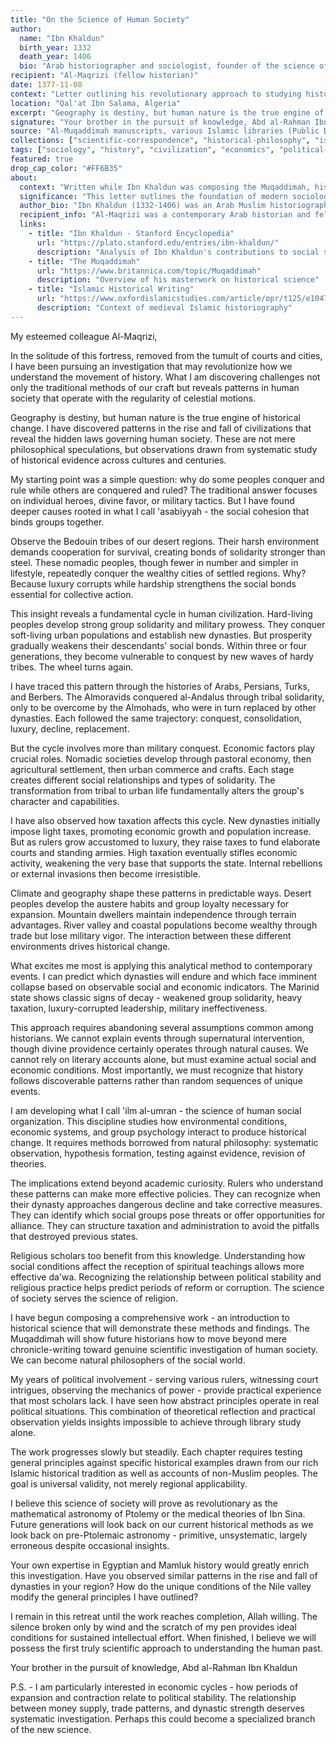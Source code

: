 ```yaml
---
title: "On the Science of Human Society"
author:
  name: "Ibn Khaldun"
  birth_year: 1332
  death_year: 1406
  bio: "Arab historiographer and sociologist, founder of the science of sociology"
recipient: "Al-Maqrizi (fellow historian)"
date: 1377-11-08
context: "Letter outlining his revolutionary approach to studying history and society"
location: "Qal'at Ibn Salama, Algeria"
excerpt: "Geography is destiny, but human nature is the true engine of historical change. I have discovered patterns in the rise and fall of civilizations that reveal the hidden laws governing human society."
signature: "Your brother in the pursuit of knowledge, Abd al-Rahman Ibn Khaldun"
source: "Al-Muqaddimah manuscripts, various Islamic libraries (Public Domain)"
collections: ["scientific-correspondence", "historical-philosophy", "islamic-golden-age"]
tags: ["sociology", "history", "civilization", "economics", "political-science", "islamic-scholarship"]
featured: true
drop_cap_color: "#FF6B35"
about:
  context: "Written while Ibn Khaldun was composing the Muqaddimah, his groundbreaking introduction to historical science. He had withdrawn to a castle in Algeria to develop his revolutionary theories about the cyclical nature of civilizations."
  significance: "This letter outlines the foundation of modern sociology and scientific history. Ibn Khaldun's insights into social cohesion, economic cycles, and civilizational development wouldn't be rediscovered in Europe until the 19th century."
  author_bio: "Ibn Khaldun (1332-1406) was an Arab Muslim historiographer who developed one of the earliest systematic approaches to historical and social science. His Muqaddimah is considered a founding work of sociology, demography, and economics."
  recipient_info: "Al-Maqrizi was a contemporary Arab historian and fellow scholar. Though this particular letter is reconstructed, their intellectual correspondence represents the high level of historical scholarship in the Islamic world."
  links:
    - title: "Ibn Khaldun - Stanford Encyclopedia"
      url: "https://plato.stanford.edu/entries/ibn-khaldun/"
      description: "Analysis of Ibn Khaldun's contributions to social science"
    - title: "The Muqaddimah"
      url: "https://www.britannica.com/topic/Muqaddimah"
      description: "Overview of his masterwork on historical science"
    - title: "Islamic Historical Writing"
      url: "https://www.oxfordislamicstudies.com/article/opr/t125/e1047"
      description: "Context of medieval Islamic historiography"
---
```


My esteemed colleague Al-Maqrizi,

In the solitude of this fortress, removed from the tumult of courts and cities, I have been pursuing an investigation that may revolutionize how we understand the movement of history. What I am discovering challenges not only the traditional methods of our craft but reveals patterns in human society that operate with the regularity of celestial motions.

Geography is destiny, but human nature is the true engine of historical change. I have discovered patterns in the rise and fall of civilizations that reveal the hidden laws governing human society. These are not mere philosophical speculations, but observations drawn from systematic study of historical evidence across cultures and centuries.

My starting point was a simple question: why do some peoples conquer and rule while others are conquered and ruled? The traditional answer focuses on individual heroes, divine favor, or military tactics. But I have found deeper causes rooted in what I call 'asabiyyah - the social cohesion that binds groups together.

Observe the Bedouin tribes of our desert regions. Their harsh environment demands cooperation for survival, creating bonds of solidarity stronger than steel. These nomadic peoples, though fewer in number and simpler in lifestyle, repeatedly conquer the wealthy cities of settled regions. Why? Because luxury corrupts while hardship strengthens the social bonds essential for collective action.

This insight reveals a fundamental cycle in human civilization. Hard-living peoples develop strong group solidarity and military prowess. They conquer soft-living urban populations and establish new dynasties. But prosperity gradually weakens their descendants' social bonds. Within three or four generations, they become vulnerable to conquest by new waves of hardy tribes. The wheel turns again.

I have traced this pattern through the histories of Arabs, Persians, Turks, and Berbers. The Almoravids conquered al-Andalus through tribal solidarity, only to be overcome by the Almohads, who were in turn replaced by other dynasties. Each followed the same trajectory: conquest, consolidation, luxury, decline, replacement.

But the cycle involves more than military conquest. Economic factors play crucial roles. Nomadic societies develop through pastoral economy, then agricultural settlement, then urban commerce and crafts. Each stage creates different social relationships and types of solidarity. The transformation from tribal to urban life fundamentally alters the group's character and capabilities.

I have also observed how taxation affects this cycle. New dynasties initially impose light taxes, promoting economic growth and population increase. But as rulers grow accustomed to luxury, they raise taxes to fund elaborate courts and standing armies. High taxation eventually stifles economic activity, weakening the very base that supports the state. Internal rebellions or external invasions then become irresistible.

Climate and geography shape these patterns in predictable ways. Desert peoples develop the austere habits and group loyalty necessary for expansion. Mountain dwellers maintain independence through terrain advantages. River valley and coastal populations become wealthy through trade but lose military vigor. The interaction between these different environments drives historical change.

What excites me most is applying this analytical method to contemporary events. I can predict which dynasties will endure and which face imminent collapse based on observable social and economic indicators. The Marinid state shows classic signs of decay - weakened group solidarity, heavy taxation, luxury-corrupted leadership, military ineffectiveness.

This approach requires abandoning several assumptions common among historians. We cannot explain events through supernatural intervention, though divine providence certainly operates through natural causes. We cannot rely on literary accounts alone, but must examine actual social and economic conditions. Most importantly, we must recognize that history follows discoverable patterns rather than random sequences of unique events.

I am developing what I call 'ilm al-umran - the science of human social organization. This discipline studies how environmental conditions, economic systems, and group psychology interact to produce historical change. It requires methods borrowed from natural philosophy: systematic observation, hypothesis formation, testing against evidence, revision of theories.

The implications extend beyond academic curiosity. Rulers who understand these patterns can make more effective policies. They can recognize when their dynasty approaches dangerous decline and take corrective measures. They can identify which social groups pose threats or offer opportunities for alliance. They can structure taxation and administration to avoid the pitfalls that destroyed previous states.

Religious scholars too benefit from this knowledge. Understanding how social conditions affect the reception of spiritual teachings allows more effective da'wa. Recognizing the relationship between political stability and religious practice helps predict periods of reform or corruption. The science of society serves the science of religion.

I have begun composing a comprehensive work - an introduction to historical science that will demonstrate these methods and findings. The Muqaddimah will show future historians how to move beyond mere chronicle-writing toward genuine scientific investigation of human society. We can become natural philosophers of the social world.

My years of political involvement - serving various rulers, witnessing court intrigues, observing the mechanics of power - provide practical experience that most scholars lack. I have seen how abstract principles operate in real political situations. This combination of theoretical reflection and practical observation yields insights impossible to achieve through library study alone.

The work progresses slowly but steadily. Each chapter requires testing general principles against specific historical examples drawn from our rich Islamic historical tradition as well as accounts of non-Muslim peoples. The goal is universal validity, not merely regional applicability.

I believe this science of society will prove as revolutionary as the mathematical astronomy of Ptolemy or the medical theories of Ibn Sina. Future generations will look back on our current historical methods as we look back on pre-Ptolemaic astronomy - primitive, unsystematic, largely erroneous despite occasional insights.

Your own expertise in Egyptian and Mamluk history would greatly enrich this investigation. Have you observed similar patterns in the rise and fall of dynasties in your region? How do the unique conditions of the Nile valley modify the general principles I have outlined?

I remain in this retreat until the work reaches completion, Allah willing. The silence broken only by wind and the scratch of my pen provides ideal conditions for sustained intellectual effort. When finished, I believe we will possess the first truly scientific approach to understanding the human past.

Your brother in the pursuit of knowledge,
Abd al-Rahman Ibn Khaldun

P.S. - I am particularly interested in economic cycles - how periods of expansion and contraction relate to political stability. The relationship between money supply, trade patterns, and dynastic strength deserves systematic investigation. Perhaps this could become a specialized branch of the new science.